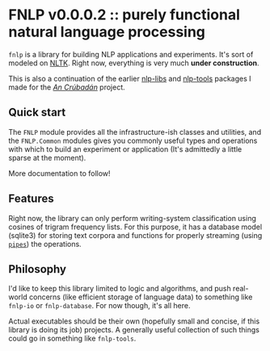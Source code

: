 # FNLP v0.0.0.2 :: purely functional natural language processing

`fnlp` is a library for building NLP applications and experiments.
It's sort of modeled on [NLTK](http://www.nltk.org/).  Right now,
everything is very much **under construction**.

This is also a continuation of the earlier
[nlp-libs](https://github.com/RoboNickBot/nlp-libs) and
[nlp-tools](https://github.com/RoboNickBot/nlp-tools) packages I made
for the [*An Crúbadán*](http://crubadan.org) project.

## Quick start

The `FNLP` module provides all the infrastructure-ish classes and
utilities, and the `FNLP.Common` modules gives you commonly useful
types and operations with which to build an experiment or application
(It's admittedly a little sparse at the moment).

More documentation to follow!

## Features

Right now, the library can only perform writing-system classification
using cosines of trigram frequency lists.  For this purpose, it has a
database model (sqlite3) for storing text corpora and functions for
properly streaming (using
[`pipes`](http://hackage.haskell.org/package/pipes)) the operations.

## Philosophy

I'd like to keep this library limited to logic and algorithms, and
push real-world concerns (like efficient storage of language data) to
something like `fnlp-io` or `fnlp-database`.  For now though, it's all
here.

Actual executables should be their own (hopefully small and concise,
if this library is doing its job) projects.  A generally useful
collection of such things could go in something like `fnlp-tools`.
